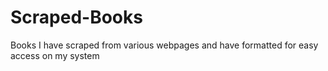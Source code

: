 # Scraped-Books
Books I have scraped from various webpages and have formatted for easy access on my system
